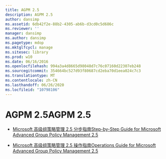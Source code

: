 ```yaml
---
title: AGPM 2.5
description: AGPM 2.5
author: dansimp
ms.assetid: 6db42f2e-88b2-4305-ab6b-d3cd0c5d686c
ms.reviewer: ''
manager: dansimp
ms.author: dansimp
ms.pagetype: mdop
ms.mktglfcycl: manage
ms.sitesec: library
ms.prod: w10
ms.date: 06/16/2016
ms.openlocfilehash: 994a3a4d8665d98048d7c76c07160d22307eb248
ms.sourcegitcommit: 354664bc527d93f80687cd2eba70d1eea024c7c3
ms.translationtype: MT
ms.contentlocale: zh-CN
ms.lasthandoff: 06/26/2020
ms.locfileid: "10798106"
---
```

# <span data-ttu-id="6c224-103">AGPM 2.5</span><span class="sxs-lookup"><span data-stu-id="6c224-103">AGPM 2.5</span></span>


-   [<span data-ttu-id="6c224-104">Microsoft 高级组策略管理 2.5 分步指南</span><span class="sxs-lookup"><span data-stu-id="6c224-104">Step-by-Step Guide for Microsoft Advanced Group Policy Management 2.5</span></span>](step-by-step-guide-for-microsoft-advanced-group-policy-management-25.md)

-   [<span data-ttu-id="6c224-105">Microsoft 高级组策略管理 2.5 操作指南</span><span class="sxs-lookup"><span data-stu-id="6c224-105">Operations Guide for Microsoft Advanced Group Policy Management 2.5</span></span>](operations-guide-for-microsoft-advanced-group-policy-management-25.md)

 

 





